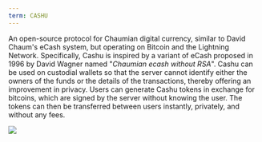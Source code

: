 ```yaml
---
term: CASHU
---
```


An open-source protocol for Chaumian digital currency, similar to David Chaum's eCash system, but operating on Bitcoin and the Lightning Network. Specifically, Cashu is inspired by a variant of eCash proposed in 1996 by David Wagner named "*Chaumian ecash without RSA*". Cashu can be used on custodial wallets so that the server cannot identify either the owners of the funds or the details of the transactions, thereby offering an improvement in privacy. Users can generate Cashu tokens in exchange for bitcoins, which are signed by the server without knowing the user. The tokens can then be transferred between users instantly, privately, and without any fees.

![](../../dictionnaire/assets/52.webp)


